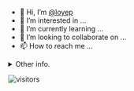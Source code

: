 - 👋 Hi, I’m [@loyep](https://github.com/loyep)
- 👀 I’m interested in ...
- 🌱 I’m currently learning ...
- 💞️ I’m looking to collaborate on ...
- 📫 How to reach me ...

<details>
  <summary>Other info.</summary>
  <br>

<!--START_SECTION:waka-->

```text
Vue.js       23 hrs 9 mins   █████████████████▓░░░░░░░   71.15 %
TypeScript   5 hrs 15 mins   ████░░░░░░░░░░░░░░░░░░░░░   16.15 %
JavaScript   1 hr 59 mins    █▓░░░░░░░░░░░░░░░░░░░░░░░   06.10 %
JSON         1 hr 23 mins    █░░░░░░░░░░░░░░░░░░░░░░░░   04.27 %
Git Config   14 mins         ▒░░░░░░░░░░░░░░░░░░░░░░░░   00.74 %
Text         10 mins         ░░░░░░░░░░░░░░░░░░░░░░░░░   00.54 %
```

<!--END_SECTION:waka-->

</details>

![visitors](https://visitor-badge.glitch.me/badge?page_id=loyep.loyep)
